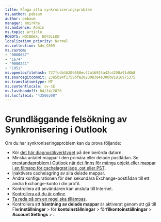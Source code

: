 ```yaml
---
title: Fånga alla synkroniseringsproblem
ms.author: pebaum
author: pebaum
manager: mnirkhe
ms.audience: Admin
ms.topic: article
ROBOTS: NOINDEX, NOFOLLOW
localization_priority: Normal
ms.collection: Adm_O365
ms.custom:
- "9000037"
- "1674"
- "9000241"
- "1951"
ms.openlocfilehash: 727fcdb4b206650ec42a16925a42cd208a91d8b8
ms.sourcegitcommit: 23e5b94f1758bfe202008384e300b81816975375
ms.translationtype: MT
ms.contentlocale: sv-SE
ms.lasthandoff: 04/14/2020
ms.locfileid: "43506308"
---
```

# <a name="basic-outlook-sync-troubleshooting"></a>Grundläggande felsökning av Synkronisering i Outlook

Om du har synkroniseringsproblem kan du prova följande:

- Kör [det här diagnostikverktyget](https://aka.ms/sara-outlooksendreceive) på den berörda datorn.
- Minska antalet mappar i den primära eller delade postlådan. Se [prestandaproblem i Outlook när det finns för många objekt eller mappar i en filmapp för cachelagrat läge .ost eller PST](https://support.microsoft.com/help/2768656/outlook-performance-issues-when-there-are-too-many-items-or-folders-in).
- Inaktivera cachelagring av alla delade mappar.
- Ändra konfigurationen för den sekundära Exchange-postlådan till ett andra Exchange-konto i din profil.
- Kontrollera att användaren kan ansluta till Internet. 
- [Kontrollera att du är online](https://support.office.com/article/2460e4a8-16c7-47fc-b204-b1549275aac9).
- [Ta reda på om en regel ska tillämpas](https://support.office.com/article/C24F5DEA-9465-4DF4-AD17-A50704D66C59).
- Kontrollera att **hämtning av delade mappar** är aktiverat genom att gå till Fler**inställningar** > för **kontoinställningar** > för**filkontoinställningar** > **Account Settings** > **.**
